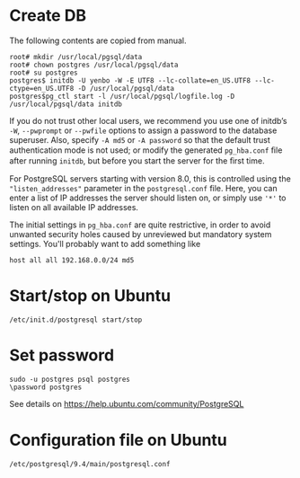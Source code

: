 
# Create DB

The following contents are copied from manual.

    root# mkdir /usr/local/pgsql/data
    root# chown postgres /usr/local/pgsql/data
    root# su postgres
    postgres$ initdb -U yenbo -W -E UTF8 --lc-collate=en_US.UTF8 --lc-ctype=en_US.UTF8 -D /usr/local/pgsql/data
    postgres$pg_ctl start -l /usr/local/pgsql/logfile.log -D /usr/local/pgsql/data initdb


If you do not trust other local users, we recommend you use one of initdb’s `-W`, `--pwprompt` or `--pwfile` options to assign a password to the database superuser. Also, specify `-A md5` or `-A password` so that the default trust authentication mode is not used; or modify the generated `pg_hba.conf` ﬁle after running `initdb`, but before you start the server for the ﬁrst time.

For PostgreSQL servers starting with version 8.0, this is controlled using the `"listen_addresses"` parameter in the `postgresql.conf` file. Here, you can enter a list of IP addresses the server should listen on, or simply use `'*'` to listen on all available IP addresses.

The initial settings in `pg_hba.conf` are quite restrictive, in order to avoid unwanted security holes caused by unreviewed but mandatory system settings. You'll probably want to add something like 

    host all all 192.168.0.0/24 md5 

# Start/stop on Ubuntu

    /etc/init.d/postgresql start/stop

# Set password

    sudo -u postgres psql postgres
    \password postgres

See details on <https://help.ubuntu.com/community/PostgreSQL> 

# Configuration file on Ubuntu

    /etc/postgresql/9.4/main/postgresql.conf